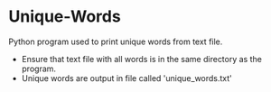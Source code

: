 # Unique-Words
Python program used to print unique words from text file.

* Ensure that text file with all words is in the same directory as the program.
* Unique words are output in file called 'unique_words.txt'
